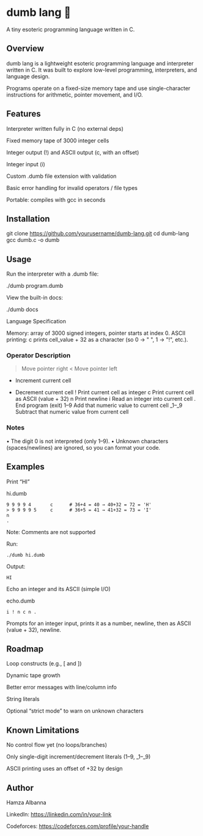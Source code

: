 # dumb lang 🧠

A tiny esoteric programming language written in C.

## Overview

dumb lang is a lightweight esoteric programming language and interpreter written in C.
It was built to explore low-level programming, interpreters, and language design.

Programs operate on a fixed-size memory tape and use single-character instructions for arithmetic, pointer movement, and I/O.

## Features

  Interpreter written fully in C (no external deps)
  
  Fixed memory tape of 3000 integer cells
  
  Integer output (!) and ASCII output (c, with an offset)
  
  Integer input (i)
  
  Custom .dumb file extension with validation
  
  Basic error handling for invalid operators / file types
  
  Portable: compiles with gcc in seconds

## Installation
git clone https://github.com/yourusername/dumb-lang.git
cd dumb-lang
gcc dumb.c -o dumb

## Usage

Run the interpreter with a .dumb file:

./dumb program.dumb


View the built-in docs:

./dumb docs

Language Specification

Memory: array of 3000 signed integers, pointer starts at index 0.
ASCII printing: c prints cell_value + 32 as a character (so 0 → " ", 1 → "!", etc.).

### Operator	Description
>	Move pointer right
<	Move pointer left
+	Increment current cell
-	Decrement current cell
!	Print current cell as integer
c	Print current cell as ASCII (value + 32)
n	Print newline
i	Read an integer into current cell
.	End program (exit)
1–9	Add that numeric value to current cell
_1–_9	Subtract that numeric value from current cell

### Notes
• The digit 0 is not interpreted (only 1–9).
• Unknown characters (spaces/newlines) are ignored, so you can format your code.

## Examples
Print “HI”

hi.dumb

```
9 9 9 9 4       c      # 36+4 = 40 → 40+32 = 72 = 'H'
> 9 9 9 9 5     c      # 36+5 = 41 → 41+32 = 73 = 'I'
n
.
```

Note: Comments are not supported

Run:

`
./dumb hi.dumb
`

Output:

`
HI
`

Echo an integer and its ASCII (simple I/O)

echo.dumb

`
i ! n c n .
`

Prompts for an integer input, prints it as a number, newline, then as ASCII (value + 32), newline.

## Roadmap

  Loop constructs (e.g., [ and ])
  
  Dynamic tape growth
  
  Better error messages with line/column info
  
  String literals
  
  Optional “strict mode” to warn on unknown characters

## Known Limitations

  No control flow yet (no loops/branches)
  
  Only single-digit increment/decrement literals (1–9, _1–_9)
  
  ASCII printing uses an offset of +32 by design

## Author

Hamza Albanna

LinkedIn: https://linkedin.com/in/your-link

Codeforces: https://codeforces.com/profile/your-handle
